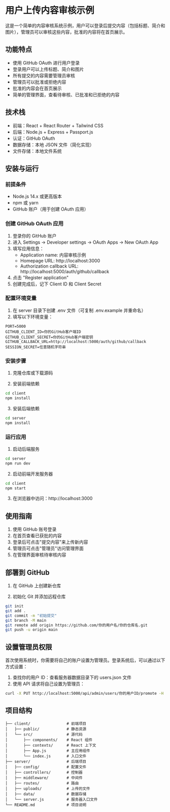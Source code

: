 # 用户上传内容审核示例

这是一个简单的内容审核系统示例，用户可以登录后提交内容（包括标题、简介和图片），管理员可以审核这些内容，批准的内容将在首页展示。

## 功能特点

- 使用 GitHub OAuth 进行用户登录
- 登录用户可以上传标题、简介和图片
- 所有提交的内容需要管理员审核
- 管理员可以批准或拒绝内容
- 批准的内容会在首页展示
- 简单的管理界面，查看待审核、已批准和已拒绝的内容

## 技术栈

- 前端：React + React Router + Tailwind CSS
- 后端：Node.js + Express + Passport.js
- 认证：GitHub OAuth
- 数据存储：本地 JSON 文件（简化实现）
- 文件存储：本地文件系统

## 安装与运行

### 前提条件

- Node.js 14.x 或更高版本
- npm 或 yarn
- GitHub 账户（用于创建 OAuth 应用）

### 创建 GitHub OAuth 应用

1. 登录你的 GitHub 账户
2. 进入 Settings -> Developer settings -> OAuth Apps -> New OAuth App
3. 填写应用信息：
   - Application name: 内容审核示例
   - Homepage URL: http://localhost:3000
   - Authorization callback URL: http://localhost:5000/auth/github/callback
4. 点击 "Register application"
5. 创建完成后，记下 Client ID 和 Client Secret

### 配置环境变量

1. 在 server 目录下创建 .env 文件（可复制 .env.example 并重命名）
2. 填写以下环境变量：
```
PORT=5000
GITHUB_CLIENT_ID=你的GitHub客户端ID
GITHUB_CLIENT_SECRET=你的GitHub客户端密钥
GITHUB_CALLBACK_URL=http://localhost:5000/auth/github/callback
SESSION_SECRET=任意随机字符串
```

### 安装步骤

1. 克隆仓库或下载源码

2. 安装前端依赖
```bash
cd client
npm install
```

3. 安装后端依赖
```bash
cd server
npm install
```

### 运行应用

1. 启动后端服务
```bash
cd server
npm run dev
```

2. 启动前端开发服务器
```bash
cd client
npm start
```

3. 在浏览器中访问：http://localhost:3000

## 使用指南

1. 使用 GitHub 账号登录
2. 在首页查看已获批的内容
3. 登录后可点击"提交内容"来上传新内容
4. 管理员可点击"管理员"访问管理界面
5. 在管理界面审核待审核内容

## 部署到 GitHub

1. 在 GitHub 上创建新仓库

2. 初始化 Git 并添加远程仓库
```bash
git init
git add .
git commit -m "初始提交"
git branch -M main
git remote add origin https://github.com/你的用户名/你的仓库名.git
git push -u origin main
```

## 设置管理员权限

首次使用系统时，你需要将自己的账户设置为管理员。登录系统后，可以通过以下方式设置：

1. 查找你的用户 ID：查看服务器数据目录下的 users.json 文件
2. 使用 API 请求将自己设置为管理员：
```bash
curl -X PUT http://localhost:5000/api/admin/users/你的用户ID/promote -H "Cookie: 你的会话cookie"
```

## 项目结构

```
├── client/                # 前端项目
│   ├── public/            # 静态资源
│   └── src/               # 源代码
│       ├── components/    # React 组件
│       ├── contexts/      # React 上下文
│       ├── App.js         # 主应用组件
│       └── index.js       # 入口文件
├── server/                # 后端项目
│   ├── config/            # 配置文件
│   ├── controllers/       # 控制器
│   ├── middleware/        # 中间件
│   ├── routes/            # 路由
│   ├── uploads/           # 上传的文件
│   ├── data/              # 数据存储
│   └── server.js          # 服务器入口文件
└── README.md              # 项目说明
``` 